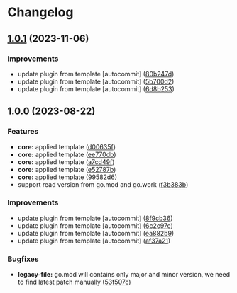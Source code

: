 # Changelog

## [1.0.1](https://github.com/kc-workspace/asdf-golang/compare/v1.0.0...v1.0.1) (2023-11-06)


### Improvements

* update plugin from template [autocommit] ([80b247d](https://github.com/kc-workspace/asdf-golang/commit/80b247ddc66f9f4e7d937a069256382274b7ba1a))
* update plugin from template [autocommit] ([5b700d2](https://github.com/kc-workspace/asdf-golang/commit/5b700d27fe7062f09a5ded2b2f28a623085710c3))
* update plugin from template [autocommit] ([6d8b253](https://github.com/kc-workspace/asdf-golang/commit/6d8b253f700d564328a6b67ab034f3baa2d93b2f))

## 1.0.0 (2023-08-22)


### Features

* **core:** applied template ([d00635f](https://github.com/kc-workspace/asdf-golang/commit/d00635fd960b41c7a4032bb55ab5bbb5e7c36b9a))
* **core:** applied template ([ee770db](https://github.com/kc-workspace/asdf-golang/commit/ee770db89cc81683f82753ad5471c52fc26ba8e8))
* **core:** applied template ([a7cd49f](https://github.com/kc-workspace/asdf-golang/commit/a7cd49fa4a764739612afcb48ce60c79295a179d))
* **core:** applied template ([e52787b](https://github.com/kc-workspace/asdf-golang/commit/e52787bd17b9c97f45f83194f492f0c3ded203e4))
* **core:** applied template ([99582d6](https://github.com/kc-workspace/asdf-golang/commit/99582d6853bea150e5f8bad290790aeaabebb6ff))
* support read version from go.mod and go.work ([f3b383b](https://github.com/kc-workspace/asdf-golang/commit/f3b383bf0cab69ae5e5e6007ae3290b524317da1))


### Improvements

* update plugin from template [autocommit] ([8f9cb36](https://github.com/kc-workspace/asdf-golang/commit/8f9cb36c8112e2886cb4768f89277b176ae38f39))
* update plugin from template [autocommit] ([6c2c97e](https://github.com/kc-workspace/asdf-golang/commit/6c2c97eaaf40d1460893cdfb937585f477b453c9))
* update plugin from template [autocommit] ([ea882b9](https://github.com/kc-workspace/asdf-golang/commit/ea882b93da611caa2fa7475b4af7f161c13a8b3a))
* update plugin from template [autocommit] ([af37a21](https://github.com/kc-workspace/asdf-golang/commit/af37a218d4b5a3500a386ef424740ea70c3b7b39))


### Bugfixes

* **legacy-file:** go.mod will contains only major and minor version, we need to find latest patch manually ([53f507c](https://github.com/kc-workspace/asdf-golang/commit/53f507c2970dff02c10f895631b323c28e3fda54))
